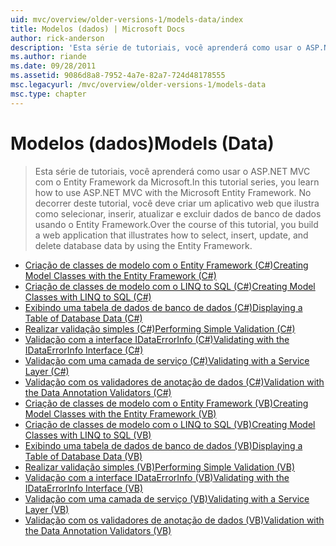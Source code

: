```yaml
---
uid: mvc/overview/older-versions-1/models-data/index
title: Modelos (dados) | Microsoft Docs
author: rick-anderson
description: 'Esta série de tutoriais, você aprenderá como usar o ASP.NET MVC com o Entity Framework da Microsoft. No decorrer deste tutorial, você deve criar um aplicativo web...'
ms.author: riande
ms.date: 09/28/2011
ms.assetid: 9086d8a8-7952-4a7e-82a7-724d48178555
msc.legacyurl: /mvc/overview/older-versions-1/models-data
msc.type: chapter
---
```

<a name="models-data"></a><span data-ttu-id="73fa9-104">Modelos (dados)</span><span class="sxs-lookup"><span data-stu-id="73fa9-104">Models (Data)</span></span>
====================
> <span data-ttu-id="73fa9-105">Esta série de tutoriais, você aprenderá como usar o ASP.NET MVC com o Entity Framework da Microsoft.</span><span class="sxs-lookup"><span data-stu-id="73fa9-105">In this tutorial series, you learn how to use ASP.NET MVC with the Microsoft Entity Framework.</span></span> <span data-ttu-id="73fa9-106">No decorrer deste tutorial, você deve criar um aplicativo web que ilustra como selecionar, inserir, atualizar e excluir dados de banco de dados usando o Entity Framework.</span><span class="sxs-lookup"><span data-stu-id="73fa9-106">Over the course of this tutorial, you build a web application that illustrates how to select, insert, update, and delete database data by using the Entity Framework.</span></span>


- [<span data-ttu-id="73fa9-107">Criação de classes de modelo com o Entity Framework (C#)</span><span class="sxs-lookup"><span data-stu-id="73fa9-107">Creating Model Classes with the Entity Framework (C#)</span></span>](creating-model-classes-with-the-entity-framework-cs.md)
- [<span data-ttu-id="73fa9-108">Criação de classes de modelo com o LINQ to SQL (C#)</span><span class="sxs-lookup"><span data-stu-id="73fa9-108">Creating Model Classes with LINQ to SQL (C#)</span></span>](creating-model-classes-with-linq-to-sql-cs.md)
- [<span data-ttu-id="73fa9-109">Exibindo uma tabela de dados de banco de dados (C#)</span><span class="sxs-lookup"><span data-stu-id="73fa9-109">Displaying a Table of Database Data (C#)</span></span>](displaying-a-table-of-database-data-cs.md)
- [<span data-ttu-id="73fa9-110">Realizar validação simples (C#)</span><span class="sxs-lookup"><span data-stu-id="73fa9-110">Performing Simple Validation (C#)</span></span>](performing-simple-validation-cs.md)
- [<span data-ttu-id="73fa9-111">Validação com a interface IDataErrorInfo (C#)</span><span class="sxs-lookup"><span data-stu-id="73fa9-111">Validating with the IDataErrorInfo Interface (C#)</span></span>](validating-with-the-idataerrorinfo-interface-cs.md)
- [<span data-ttu-id="73fa9-112">Validação com uma camada de serviço (C#)</span><span class="sxs-lookup"><span data-stu-id="73fa9-112">Validating with a Service Layer (C#)</span></span>](validating-with-a-service-layer-cs.md)
- [<span data-ttu-id="73fa9-113">Validação com os validadores de anotação de dados (C#)</span><span class="sxs-lookup"><span data-stu-id="73fa9-113">Validation with the Data Annotation Validators (C#)</span></span>](validation-with-the-data-annotation-validators-cs.md)
- [<span data-ttu-id="73fa9-114">Criação de classes de modelo com o Entity Framework (VB)</span><span class="sxs-lookup"><span data-stu-id="73fa9-114">Creating Model Classes with the Entity Framework (VB)</span></span>](creating-model-classes-with-the-entity-framework-vb.md)
- [<span data-ttu-id="73fa9-115">Criação de classes de modelo com o LINQ to SQL (VB)</span><span class="sxs-lookup"><span data-stu-id="73fa9-115">Creating Model Classes with LINQ to SQL (VB)</span></span>](creating-model-classes-with-linq-to-sql-vb.md)
- [<span data-ttu-id="73fa9-116">Exibindo uma tabela de dados de banco de dados (VB)</span><span class="sxs-lookup"><span data-stu-id="73fa9-116">Displaying a Table of Database Data (VB)</span></span>](displaying-a-table-of-database-data-vb.md)
- [<span data-ttu-id="73fa9-117">Realizar validação simples (VB)</span><span class="sxs-lookup"><span data-stu-id="73fa9-117">Performing Simple Validation (VB)</span></span>](performing-simple-validation-vb.md)
- [<span data-ttu-id="73fa9-118">Validação com a interface IDataErrorInfo (VB)</span><span class="sxs-lookup"><span data-stu-id="73fa9-118">Validating with the IDataErrorInfo Interface (VB)</span></span>](validating-with-the-idataerrorinfo-interface-vb.md)
- [<span data-ttu-id="73fa9-119">Validação com uma camada de serviço (VB)</span><span class="sxs-lookup"><span data-stu-id="73fa9-119">Validating with a Service Layer (VB)</span></span>](validating-with-a-service-layer-vb.md)
- [<span data-ttu-id="73fa9-120">Validação com os validadores de anotação de dados (VB)</span><span class="sxs-lookup"><span data-stu-id="73fa9-120">Validation with the Data Annotation Validators (VB)</span></span>](validation-with-the-data-annotation-validators-vb.md)

